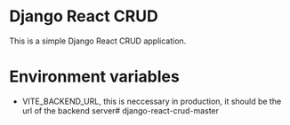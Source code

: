# Django React CRUD

This is a simple Django React CRUD application.

# Environment variables

- VITE_BACKEND_URL, this is neccessary in production, it should be the url of the backend server# django-react-crud-master

